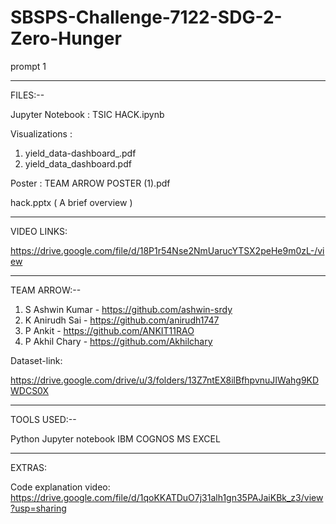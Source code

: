 # SBSPS-Challenge-7122-SDG-2-Zero-Hunger
prompt 1

*******************************************************************************
FILES:--

Jupyter Notebook : TSIC HACK.ipynb


Visualizations :

1. yield_data-dashboard_.pdf
2. yield_data_dashboard.pdf


Poster : TEAM ARROW POSTER (1).pdf

hack.pptx ( A brief overview )

*******************************************************************************
VIDEO LINKS:

https://drive.google.com/file/d/18P1r54Nse2NmUarucYTSX2peHe9m0zL-/view

*******************************************************************************
TEAM ARROW:--

1. S Ashwin Kumar - https://github.com/ashwin-srdy
2. K Anirudh Sai - https://github.com/anirudh1747
3. P Ankit - https://github.com/ANKIT11RAO
4. P Akhil Chary - https://github.com/Akhilchary

Dataset-link:

https://drive.google.com/drive/u/3/folders/13Z7ntEX8ilBfhpvnuJIWahg9KDWDCS0X

*******************************************************************************
TOOLS USED:--

Python
Jupyter notebook
IBM COGNOS
MS EXCEL

*******************************************************************************
EXTRAS:

Code explanation video: https://drive.google.com/file/d/1qoKKATDuO7j31alh1gn35PAJaiKBk_z3/view?usp=sharing
